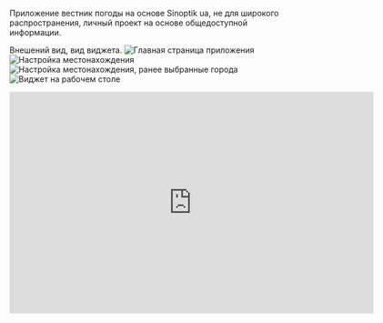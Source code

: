 Приложение вестник погоды на основе Sinoptik ua, не для широкого распространения, личный проект на основе общедоступной информации.

Внешений вид, вид виджета.
<img src="http://i9.pixs.ru:/storage/3/4/8/Screenshot_6634438_14578348.png" alt="Главная страница приложения"/>
<img src="http://i9.pixs.ru:/storage/3/4/9/Screenshot_5221219_14578349.png" alt="Настройка местонахождения"/>
<img src="http://i9.pixs.ru/storage/4/0/5/Screenshot_7725814_14578405.png" alt="Настройка местонахождения, ранее выбранные города"/>
<img src="http://i6.pixs.ru:/storage/3/1/6/Screenshot_1131512_11330316.png" alt="Виджет на рабочем столе"/>
<iframe title="YouTube video player" class="youtube-player" type="text/html" width="640" height="390" src="https://www.youtube.com/watch?v=-q-irp4GwKg" frameborder="0" allowFullScreen></iframe>